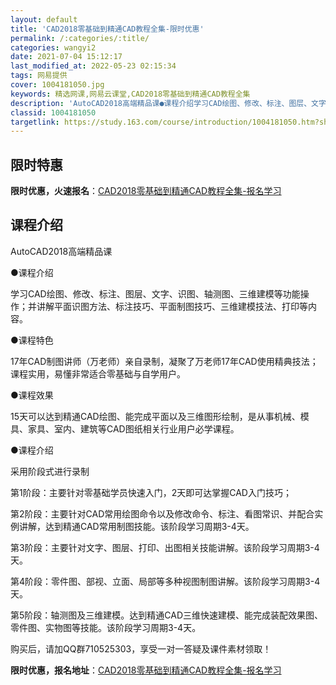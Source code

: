 ```yaml
---
layout: default
title: 'CAD2018零基础到精通CAD教程全集-限时优惠'
permalink: /:categories/:title/
categories: wangyi2
date: 2021-07-04 15:12:17
last_modified_at: 2022-05-23 02:15:34
tags: 网易提供
cover: 1004181050.jpg
keywords: 精选网课,网易云课堂,CAD2018零基础到精通CAD教程全集
description: 'AutoCAD2018高端精品课●课程介绍学习CAD绘图、修改、标注、图层、文字、识图、轴测图、三维建模等功能操作；并讲'
classid: 1004181050
targetlink: https://study.163.com/course/introduction/1004181050.htm?share=1&shareId=1025206652&utm_campaign=share&utm_medium=iphoneShare&utm_source=&utm_u=1025206652
---
```


## 限时特惠

**限时优惠，火速报名**：[CAD2018零基础到精通CAD教程全集-报名学习](https://study.163.com/course/introduction/1004181050.htm?share=1&shareId=1025206652&utm_campaign=share&utm_medium=iphoneShare&utm_source=&utm_u=1025206652)

## 课程介绍

AutoCAD2018高端精品课

●课程介绍

   学习CAD绘图、修改、标注、图层、文字、识图、轴测图、三维建模等功能操作；并讲解平面识图方法、标注技巧、平面制图技巧、三维建模技法、打印等内容。

●课程特色

   17年CAD制图讲师（万老师）亲自录制，凝聚了万老师17年CAD使用精典技法；课程实用，易懂非常适合零基础与自学用户。

●课程效果

   15天可以达到精通CAD绘图、能完成平面以及三维图形绘制，是从事机械、模具、家具、室内、建筑等CAD图纸相关行业用户必学课程。

●课程介绍

采用阶段式进行录制

第1阶段：主要针对零基础学员快速入门，2天即可达掌握CAD入门技巧；

第2阶段：主要针对CAD常用绘图命令以及修改命令、标注、看图常识、并配合实例讲解，达到精通CAD常用制图技能。该阶段学习周期3-4天。

第3阶段：主要针对文字、图层、打印、出图相关技能讲解。该阶段学习周期3-4天。

第4阶段：零件图、部视、立面、局部等多种视图制图讲解。该阶段学习周期3-4天。

第5阶段：轴测图及三维建模。达到精通CAD三维快速建模、能完成装配效果图、零件图、实物图等技能。该阶段学习周期3-4天。

购买后，请加QQ群710525303，享受一对一答疑及课件素材领取！

**限时优惠，报名地址**：[CAD2018零基础到精通CAD教程全集-报名学习](https://study.163.com/course/introduction/1004181050.htm?share=1&shareId=1025206652&utm_campaign=share&utm_medium=iphoneShare&utm_source=&utm_u=1025206652)

